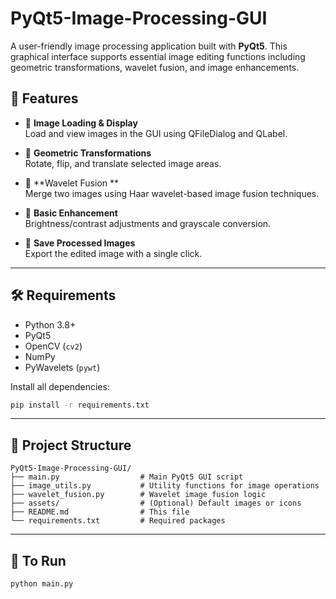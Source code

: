 # PyQt5-Image-Processing-GUI

A user-friendly image processing application built with **PyQt5**. This graphical interface supports essential image editing functions including geometric transformations, wavelet fusion, and image enhancements.

## 🚀 Features

- 📂 **Image Loading & Display**  
  Load and view images in the GUI using QFileDialog and QLabel.

- 🔄 **Geometric Transformations**  
  Rotate, flip, and translate selected image areas.

- 🌊 **Wavelet Fusion **  
  Merge two images using Haar wavelet-based image fusion techniques.

- 🎨 **Basic Enhancement**  
  Brightness/contrast adjustments and grayscale conversion.

- 💾 **Save Processed Images**  
  Export the edited image with a single click.

---

## 🛠️ Requirements

- Python 3.8+
- PyQt5
- OpenCV (`cv2`)
- NumPy
- PyWavelets (`pywt`)

Install all dependencies:
```bash
pip install -r requirements.txt
```

---

## 📁 Project Structure

```
PyQt5-Image-Processing-GUI/
├── main.py                  # Main PyQt5 GUI script
├── image_utils.py           # Utility functions for image operations
├── wavelet_fusion.py        # Wavelet image fusion logic
├── assets/                  # (Optional) Default images or icons
├── README.md                # This file
└── requirements.txt         # Required packages
```

---

## 🔧 To Run

```bash
python main.py
```
